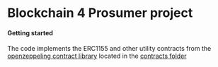 # Blockchain 4 Prosumer project
#### Getting started
The code implements the ERC1155 and other utility contracts from the [openzeppeling contract library](https://github.com/OpenZeppelin/openzeppelin-contracts/tree/abdb20a6bdb1700d58ea9e01b7471dafdef52a68) located in the [contracts folder](/contracts)


